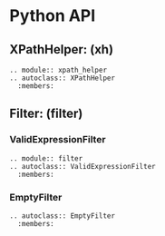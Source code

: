 # Python API

## XPathHelper: (xh)
```{eval-rst}
.. module:: xpath_helper
.. autoclass:: XPathHelper
  :members:
```
## Filter: (filter)


### ValidExpressionFilter
```{eval-rst}
.. module:: filter
.. autoclass:: ValidExpressionFilter
  :members:
```

### EmptyFilter
```{eval-rst}
.. autoclass:: EmptyFilter
  :members:
```